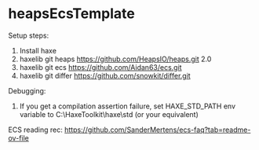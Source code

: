 # heapsEcsTemplate

Setup steps:
1. Install haxe
2. haxelib git heaps https://github.com/HeapsIO/heaps.git 2.0
3. haxelib git ecs https://github.com/Aidan63/ecs.git
4. haxelib git differ https://github.com/snowkit/differ.git

Debugging:
1. If you get a compilation assertion failure, set HAXE_STD_PATH env variable to C:\HaxeToolkit\haxe\std (or your equivalent)

ECS reading rec:
https://github.com/SanderMertens/ecs-faq?tab=readme-ov-file
